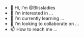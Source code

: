 - 👋 Hi, I’m @Blissladies
- 👀 I’m interested in ...
- 🌱 I’m currently learning ...
- 💞️ I’m looking to collaborate on ...
- 📫 How to reach me ...

<!---
Blissladies/Blissladies is a ✨ special ✨ repository because its `README.md` (this file) appears on your GitHub profile.
You can click the Preview link to take a look at your changes.
--->
